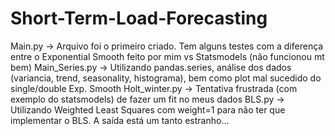 # Short-Term-Load-Forecasting

Main.py -> Arquivo foi o primeiro criado. Tem alguns testes com a diferença entre o Exponential Smooth feito por mim vs Statsmodels (não funcionou mt bem)
Main_Series.py -> Utilizando pandas.series, análise dos dados (variancia, trend, seasonality, histograma), bem como plot mal sucedido do single/double Exp. Smooth
Holt_winter.py -> Tentativa frustrada (com exemplo do statsmodels) de fazer um fit no meus dados 
BLS.py -> Utilizando Weighted Least Squares com weight=1 para não ter que implementar o BLS. A saída está um tanto estranho... 

